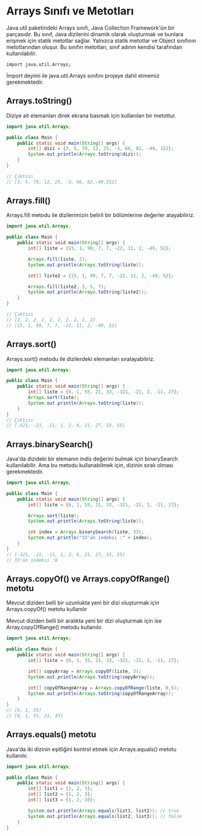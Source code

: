 # Arrays Sınıfı ve Metotları

Java.util paketindeki Arrays sınıfı, Java Collection Framework'ün bir parçasıdır. Bu sınıf, Java dizilerini dinamik olarak oluşturmak ve bunlara erişmek için statik metotlar sağlar. Yalnızca statik metotlar ve Object sınıfının metotlarından oluşur. Bu sınıfın metotları, sınıf adının kendisi tarafından kullanılabilir.

```
import java.util.Arrays;
```

İmport deyimi ile java.util.Arrays sınıfını projeye dahil etmemiz gerekmektedir.

## Arrays.toString()

Diziye ait elemanları direk ekrana basmak için kullanılan bir metottur.

```java
import java.util.Arrays;

public class Main {
    public static void main(String[] args) {
        int[] dizi = {3, 5, 79, 12, 25, -3, 66, 82, -49, 152};
        System.out.println(Arrays.toString(dizi));
    }
}

// Çıktısı
// [3, 5, 79, 12, 25, -3, 66, 82,-49,152]
```

## Arrays.fill()

Arrays.fill metodu ile dizilerimizin belirli bir bölümlerine değerler atayabiliriz. 

```java
import java.util.Arrays;

public class Main {
    public static void main(String[] args) {
        int[] liste = {15, 1, 99, 7, 7, -22, 11, 2, -49, 52};

        Arrays.fill(liste, 2);
        System.out.println(Arrays.toString(liste));

        int[] liste2 = {15, 1, 99, 7, 7, -22, 11, 2, -49, 52};

        Arrays.fill(liste2, 3, 5, 7);
        System.out.println(Arrays.toString(liste2));
    }
}

// Çıktısı
// [2, 2, 2, 2, 2, 2, 2, 2, 2, 2]
// [15, 1, 99, 7, 7, -22, 11, 2, -49, 52]
```

## Arrays.sort()

Arrays.sort() metodu ile dizilerdeki elemanları sıralayabiliriz.

```java
import java.util.Arrays;

public class Main {
    public static void main(String[] args) {
        int[] liste = {6, 1, 55, 21, 33, -321, -21, 2, -11, 27};
        Arrays.sort(liste);
        System.out.println(Arrays.toString(liste));
    }
}
// Çıktısı
// [-321, -21, -11, 1, 2, 6, 21, 27, 33, 55]
```

## Arrays.binarySearch()

Java'da dizideki bir elemanın indis değerini bulmak için binarySearch kullanılabilir. Ama bu metodu kullanabilmek için, dizinin sıralı olması gerekmektedir.

```java
import java.util.Arrays;

public class Main {
    public static void main(String[] args) {
        int[] liste = {6, 1, 55, 21, 33, -321, -21, 2, -11, 27};

        Arrays.sort(liste);
        System.out.println(Arrays.toString(liste));

        int index = Arrays.binarySearch(liste, 33);
        System.out.println("33'ün indeksi :" + index);
    }
}
// [-321, -21, -11, 1, 2, 6, 21, 27, 33, 55]
// 33'ün indeksi :8
```

## Arrays.copyOf() ve Arrays.copyOfRange() metotu

Mevcut diziden belli bir uzunlukta yeni bir dizi oluşturmak için Arrays.copyOf() metotu kullanılır

Mevcut diziden belli bir aralıkta yeni bir dizi oluşturmak için ise Array.copyOfRange() metodu kullanılır.

```java
import java.util.Arrays;

public class Main {
    public static void main(String[] args) {
        int[] liste = {6, 1, 55, 21, 33, -321, -21, 2, -11, 27};

        int[] copyArray = Arrays.copyOf(liste, 3);
        System.out.println(Arrays.toString(copyArray));

        int[] copyOfRangeArray = Arrays.copyOfRange(liste, 0,5);
        System.out.println(Arrays.toString(copyOfRangeArray));
    }
}
// [6, 1, 55]
// [6, 1, 55, 21, 33]
```

## Arrays.equals() metotu

Java'da iki dizinin eşitliğini kontrol etmek için Arrays.equals() metotu kullanılır.

```java
import java.util.Arrays;

public class Main {
    public static void main(String[] args) {
        int[] list1 = {1, 2, 3};
        int[] list2 = {1, 2, 3};
        int[] list3 = {1, 2, 10};

        System.out.println(Arrays.equals(list1, list2)); // true
        System.out.println(Arrays.equals(list2, list3)); // false
    }
}

```

